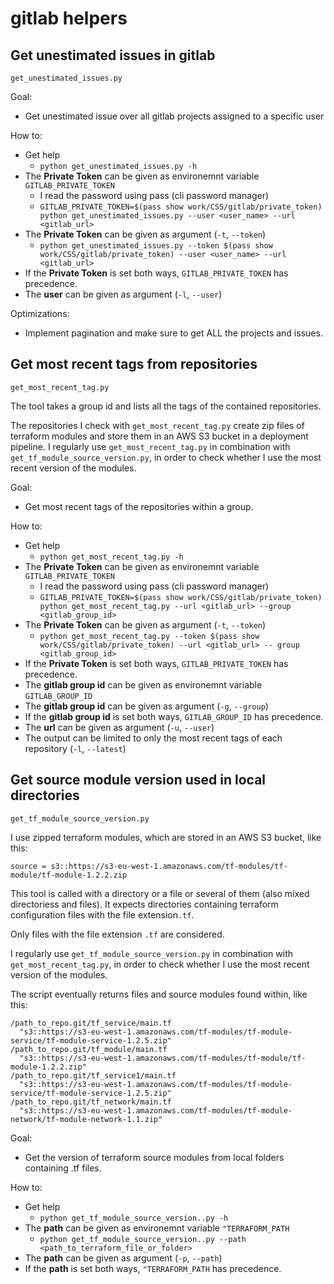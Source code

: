 # gitlab  helpers

## Get unestimated issues in gitlab

`get_unestimated_issues.py`

Goal:
  * Get unestimated issue over all gitlab projects assigned to a specific user

How to:
  * Get help
    - `python get_unestimated_issues.py -h`
  * The **Private Token** can be given as environemnt variable `GITLAB_PRIVATE_TOKEN`
    - I read the password using pass (cli password manager)
    - `GITLAB_PRIVATE_TOKEN=$(pass show work/CSS/gitlab/private_token) python get_unestimated_issues.py --user <user_name> --url <gitlab_url>`
  * The **Private Token** can be given as argument (`-t`, `--token`)
    - `python get_unestimated_issues.py --token $(pass show work/CSS/gitlab/private_token) --user <user_name> --url <gitlab_url>`
  * If the **Private Token** is set both ways, `GITLAB_PRIVATE_TOKEN` has precedence.
  * The **user** can be given as argument (`-l`, `--user`)

Optimizations:
  * Implement pagination and make sure to get ALL the projects and issues.


## Get most recent tags from repositories

`get_most_recent_tag.py`

The tool takes a group id and lists all the tags of the contained repositories.

The repositories I check with `get_most_recent_tag.py` create zip files of terraform modules and store them in an AWS S3 bucket in a deployment pipeline.
I regularly use `get_most_recent_tag.py` in combination with `get_tf_module_source_version.py`, in order to check whether I use the most recent version of the modules.

Goal:
  * Get most recent tags of the repositories within a group.

How to:
  * Get help
    - `python get_most_recent_tag.py -h`
  * The **Private Token** can be given as environemnt variable `GITLAB_PRIVATE_TOKEN`
    - I read the password using pass (cli password manager)
    - `GITLAB_PRIVATE_TOKEN=$(pass show work/CSS/gitlab/private_token) python get_most_recent_tag.py --url <gitlab_url> --group <gitlab_group_id>`
  * The **Private Token** can be given as argument (`-t`, `--token`)
    - `python get_most_recent_tag.py --token $(pass show work/CSS/gitlab/private_token) --url <gitlab_url> -- group <gitlab_group_id>`
  * If the **Private Token** is set both ways, `GITLAB_PRIVATE_TOKEN` has precedence.
  * The **gitlab group id** can be given as environemnt variable `GITLAB_GROUP_ID`
  * The **gitlab group id** can be given as argument (`-g`, `--group`)
  * If the **gitlab group id** is set both ways, `GITLAB_GROUP_ID` has precedence.
  * The **url** can be given as argument (`-u`, `--user`)
  * The output can be limited to only the most recent tags of each repository (`-l`, `--latest`)

## Get source module version used in local directories

`get_tf_module_source_version.py`

I use zipped terraform modules, which are stored in an AWS S3 bucket, like this:
```
source = s3::https://s3-eu-west-1.amazonaws.com/tf-modules/tf-module/tf-module-1.2.2.zip
```

This tool is called with a directory or a file or several of them (also mixed directoriess and files).
It expects directories containing terraform configuration files with the file extension`.tf`.

Only files with the file extension `.tf` are considered.

I regularly use `get_tf_module_source_version.py` in combination with `get_most_recent_tag.py`, in order to check whether I use the most recent version of the modules.

The script eventually returns files and source modules found within, like this:
```
/path_to_repo.git/tf_service/main.tf
  "s3::https://s3-eu-west-1.amazonaws.com/tf-modules/tf-module-service/tf-module-service-1.2.5.zip"
/path_to_repo.git/tf_module/main.tf
  "s3::https://s3-eu-west-1.amazonaws.com/tf-modules/tf-module/tf-module-1.2.2.zip"
/path_to_repo.git/tf_service1/main.tf
  "s3::https://s3-eu-west-1.amazonaws.com/tf-modules/tf-module-service/tf-module-service-1.2.5.zip"
/path_to_repo.git/tf_network/main.tf
  "s3::https://s3-eu-west-1.amazonaws.com/tf-modules/tf-module-network/tf-module-network-1.1.zip"
```

Goal:
  * Get the version of terraform source modules from local folders containing .tf files.

How to:
  * Get help
    - `python get_tf_module_source_version..py -h`
  * The **path** can be given as environemnt variable `"TERRAFORM_PATH`
    - `python get_tf_module_source_version..py --path <path_to_terraform_file_or_folder>`
  * The **path** can be given as argument (`-p`, `--path`)
  * If the **path** is set both ways, `"TERRAFORM_PATH` has precedence.
